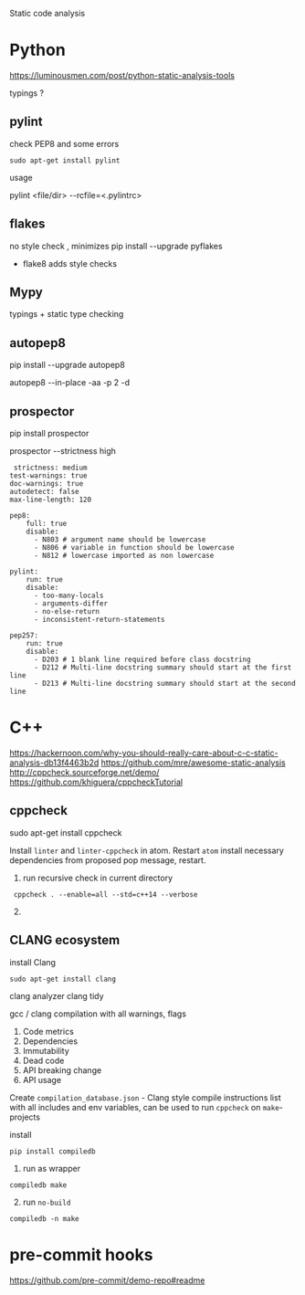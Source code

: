 Static code analysis

# Python
https://luminousmen.com/post/python-static-analysis-tools

typings ?

## pylint 

check PEP8 and some errors
```
sudo apt-get install pylint
```
usage 

pylint <file/dir> --rcfile=<.pylintrc>


## flakes 

no style check , minimizes 
pip install --upgrade pyflakes

+ flake8 adds style checks 


## Mypy 
typings + static type checking 


## autopep8
pip install --upgrade autopep8


autopep8 --in-place -aa -p 2 -d <filename>

## prospector 


 pip install prospector

prospector --strictness high

```
 strictness: medium
test-warnings: true
doc-warnings: true
autodetect: false
max-line-length: 120

pep8:
    full: true
    disable:
      - N803 # argument name should be lowercase
      - N806 # variable in function should be lowercase
      - N812 # lowercase imported as non lowercase

pylint:
    run: true
    disable:
      - too-many-locals
      - arguments-differ
      - no-else-return
      - inconsistent-return-statements
      
pep257:
    run: true
    disable:
      - D203 # 1 blank line required before class docstring
      - D212 # Multi-line docstring summary should start at the first line
      - D213 # Multi-line docstring summary should start at the second line
```

# C++

https://hackernoon.com/why-you-should-really-care-about-c-c-static-analysis-db13f4463b2d
https://github.com/mre/awesome-static-analysis
http://cppcheck.sourceforge.net/demo/
https://github.com/khiguera/cppcheckTutorial

## cppcheck 

sudo apt-get install cppcheck

Install `linter`  and `linter-cppcheck` in atom. Restart `atom` install necessary dependencies from proposed pop message, restart.


1. run recursive check in current directory
```
 cppcheck . --enable=all --std=c++14 --verbose
```

2. 




## CLANG ecosystem

install Clang
```
sudo apt-get install clang
```


clang analyzer 
clang tidy

gcc / clang compilation with all warnings, flags 


1. Code metrics
2. Dependencies
3. Immutability
4. Dead code
5. API breaking change
6. API usage


Create `compilation_database.json` - Clang style compile instructions list with all includes and env variables,
can be used to run `cppcheck` on `make`-projects 

install 

`pip install compiledb` 

1. run as wrapper 
```
compiledb make
```

2. run `no-build`
```
compiledb -n make
```



# pre-commit hooks 

https://github.com/pre-commit/demo-repo#readme
